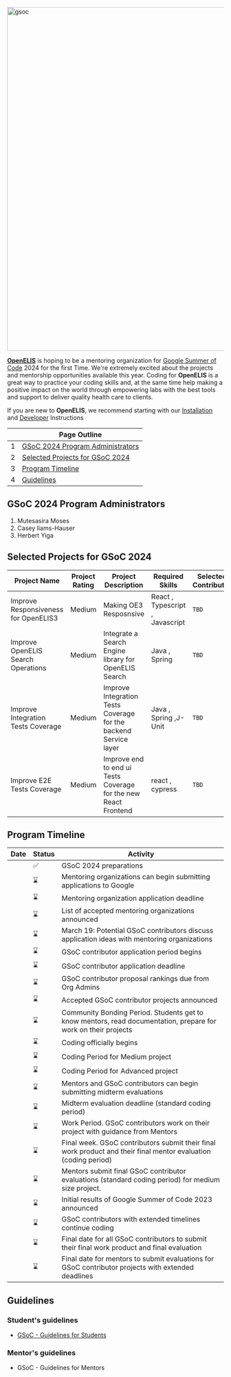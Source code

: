 
 <img src="https://github.com/I-TECH-UW/OpenELIS-Global-2/assets/29783151/a17e5666-156d-4882-91a0-606c8dc2f52e" alt="gsoc" width="800" align="center"/>  

[**OpenELIS**](https://openelis-global.org/) is hoping to be a mentoring organization for [Google Summer of Code](https://summerofcode.withgoogle.com/) 2024 for the first Time.  We're extremely excited about the projects and mentorship opportunities available this year. Coding for **OpenELIS** is a great way to practice your coding skills and, at the same time help making a positive impact on the world through empowering labs with the best tools and support to deliver quality health care to clients.

If you are new to **OpenELIS**, we recommend starting with our [Installation](install.md) and [Developer](dev_setup.md) Instructions

||Page Outline |
|--|--|
  |1|[GSoC 2024 Program Administrators](#gsoc-2024-program-administrators)|
  |2| [Selected Projects for GSoC 2024](#selected-projects-for-gsoc-2024)|
  |3 |[Program Timeline](#program-timeline)|
  |4 |[Guidelines](#guidelines)|


## GSoC 2024 Program Administrators
1. Mutesasira Moses 
1. Casey Iiams-Hauser 
1. Herbert Yiga

## Selected Projects for GSoC 2024
  |Project Name|Project Rating|Project Description|Required Skills |Selected Contributor | Mentors|
  |--|--|--|--|--|--|
  |Improve Responsiveness for OpenELIS3| Medium |Making OE3 Resposnsive|React , Typescript , Javascript| `TBD`| Mutesasira Moses|
  |Improve OpenELIS Search Operations|Medium| Integrate a Search Engine library for OpenELIS Search |Java , Spring |`TBD`| `TBD`|
  |Improve Integration Tests Coverage | Medium| Improve Integration Tests Coverage for the backend Service layer |Java , Spring ,J-Unit|`TBD`| `TBD`|
  |Improve E2E Tests Coverage|  Medium| Improve end to end ui Tests Coverage for the new React Frontend |react , cypress |`TBD`| `TBD`|

## Program Timeline
| Date | Status | Activity |
|------|--------|----------|
|      | ✅      | GSoC 2024 preparations |
|      | ⌛      | Mentoring organizations can begin submitting applications to Google |
|      | ⌛      | Mentoring organization application deadline |
|      | ⌛      | List of accepted mentoring organizations announced |
|      | ⌛      | March 19: Potential GSoC contributors discuss application ideas with mentoring organizations |
|      | ⌛      | GSoC contributor application period begins |
|      | ⌛      | GSoC contributor application deadline |
|      | ⌛      | GSoC contributor proposal rankings due from Org Admins |
|      | ⌛      | Accepted GSoC contributor projects announced |
|      | ⌛      | Community Bonding Period. Students get to know mentors, read documentation, prepare for work on their projects |
|      | ⌛      | Coding officially begins |
|      | ⌛      | Coding Period for Medium project |
|      | ⌛      | Coding Period for Advanced project |
|      | ⌛      | Mentors and GSoC contributors can begin submitting midterm evaluations |
|      | ⌛      | Midterm evaluation deadline (standard coding period) |
|      | ⌛      | Work Period. GSoC contributors work on their project with guidance from Mentors |
|      | ⌛      | Final week. GSoC contributors submit their final work product and their final mentor evaluation (coding period) |
|      | ⌛      | Mentors submit final GSoC contributor evaluations (standard coding period) for medium size project. |
|      | ⌛      | Initial results of Google Summer of Code 2023 announced |
|      | ⌛      | GSoC contributors with extended timelines continue coding |
|      | ⌛      | Final date for all GSoC contributors to submit their final work product and final evaluation |
|      | ⌛      | Final date for mentors to submit evaluations for GSoC contributor projects with extended deadlines |


## Guidelines
### Student's guidelines
* [GSoC - Guidelines for Students](gsocstudentguide.md)
### Mentor's guidelines
* GSoC - Guidelines for Mentors

